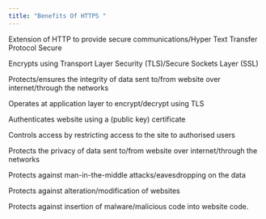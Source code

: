 ```yaml
---
title: "Benefits Of HTTPS "
--- 
```


Extension of HTTP to provide secure communications/Hyper Text Transfer Protocol Secure

Encrypts using Transport Layer Security (TLS)/Secure Sockets Layer (SSL)

Protects/ensures the integrity of data sent to/from website over internet/through the networks

Operates at application layer to encrypt/decrypt using TLS

Authenticates website using a (public key) certificate

Controls access by restricting access to the site to authorised users

Protects the privacy of data sent to/from website over internet/through the networks

Protects against man-in-the-middle attacks/eavesdropping on the data

Protects against alteration/modification of websites

Protects against insertion of malware/malicious code into website code.